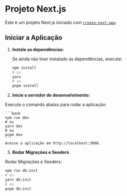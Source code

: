 # Projeto Next.js

Este é um projeto Next.js iniciado com [`create-next-app`](https://nextjs.org/docs/app/api-reference/cli/create-next-app).

## Iniciar a Aplicação

1. **Instale as dependências:**

   Se ainda não tiver instalado as dependências, execute:

   ```bash
   npm install
   # ou
   yarn
   # ou
   pnpm install
   ```

2. **Inicie o servidor de desenvolvimento:**

Execute o comando abaixo para rodar a aplicação:

    ```bash
    npm run dev
    # ou
    yarn dev
    # ou
    pnpm dev
    ```
    Acesse a aplicação em http://localhost:3000.

3. **Rodar Migrações e Seeders**

Rodar Migrações e Seeders:

```bash
npm run db:init
# ou
yarn db:init
# ou
pnpm db:init
```
